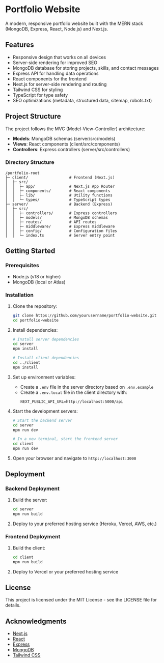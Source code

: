 # Portfolio Website

A modern, responsive portfolio website built with the MERN stack (MongoDB, Express, React, Node.js) and Next.js.

## Features

- Responsive design that works on all devices
- Server-side rendering for improved SEO
- MongoDB database for storing projects, skills, and contact messages
- Express API for handling data operations
- React components for the frontend
- Next.js for server-side rendering and routing
- Tailwind CSS for styling
- TypeScript for type safety
- SEO optimizations (metadata, structured data, sitemap, robots.txt)

## Project Structure

The project follows the MVC (Model-View-Controller) architecture:

- **Models**: MongoDB schemas (server/src/models)
- **Views**: React components (client/src/components)
- **Controllers**: Express controllers (server/src/controllers)

### Directory Structure

```
/portfolio-root
├─ client/                  # Frontend (Next.js)
│  ├─ src/
│  │  ├─ app/               # Next.js App Router
│  │  ├─ components/        # React components
│  │  ├─ lib/               # Utility functions
│  │  └─ types/             # TypeScript types
├─ server/                  # Backend (Express)
│  ├─ src/
│  │  ├─ controllers/       # Express controllers
│  │  ├─ models/            # MongoDB schemas
│  │  ├─ routes/            # API routes
│  │  ├─ middleware/        # Express middleware
│  │  ├─ config/            # Configuration files
│  │  └─ index.ts           # Server entry point
```

## Getting Started

### Prerequisites

- Node.js (v18 or higher)
- MongoDB (local or Atlas)

### Installation

1. Clone the repository:
   ```bash
   git clone https://github.com/yourusername/portfolio-website.git
   cd portfolio-website
   ```

2. Install dependencies:
   ```bash
   # Install server dependencies
   cd server
   npm install

   # Install client dependencies
   cd ../client
   npm install
   ```

3. Set up environment variables:
   - Create a `.env` file in the server directory based on `.env.example`
   - Create a `.env.local` file in the client directory with:
     ```
     NEXT_PUBLIC_API_URL=http://localhost:5000/api
     ```

4. Start the development servers:
   ```bash
   # Start the backend server
   cd server
   npm run dev

   # In a new terminal, start the frontend server
   cd client
   npm run dev
   ```

5. Open your browser and navigate to `http://localhost:3000`

## Deployment

### Backend Deployment

1. Build the server:
   ```bash
   cd server
   npm run build
   ```

2. Deploy to your preferred hosting service (Heroku, Vercel, AWS, etc.)

### Frontend Deployment

1. Build the client:
   ```bash
   cd client
   npm run build
   ```

2. Deploy to Vercel or your preferred hosting service

## License

This project is licensed under the MIT License - see the LICENSE file for details.

## Acknowledgments

- [Next.js](https://nextjs.org/)
- [React](https://reactjs.org/)
- [Express](https://expressjs.com/)
- [MongoDB](https://www.mongodb.com/)
- [Tailwind CSS](https://tailwindcss.com/)
